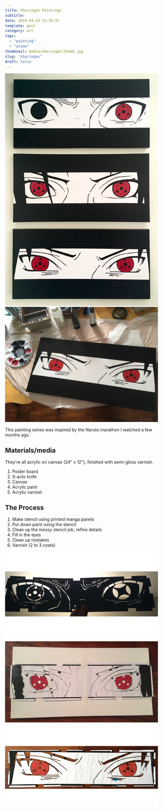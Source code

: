 ```yaml
---
title: Sharingan Paintings
subtitle:
date: 2019-03-24 13:35:57
template: post
category: art
tags:
  - "painting"
  - "anime"
thumbnail: media/sharingan/thumb.jpg
slug: "sharingan"
draft: false
---
```


![yep yep yep](./full.jpg "yea")
![yep yep yep](./sasuke-table.jpg "yea")

This painting series was inspired by the Naruto marathon I watched a few months ago.

## Materials/media

They're all acrylic on canvas (24" x 12"), finished with semi-gloss varnish.

1. Poster board
1. X-acto knife
1. Canvas
1. Acrylic paint
1. Acrylic varnish

## The Process

1. Make stencil using printed manga panels
1. Put down paint using the stencil
1. Clean up the messy stencil job, refine details
1. Fill in the eyes
1. Clean up mistakes
1. Varnish (2 to 3 coats)

![hrm](./kakashi-process.gif)

![hrm](./itachi-process-2.gif)

![hrm](./sasuke-process.gif)
